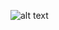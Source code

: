 ![alt text](https://64.media.tumblr.com/72d5855e55a1971645b927c14debc7ce/tumblr_mtjget4P4m1ru39xmo1_500.gif)
